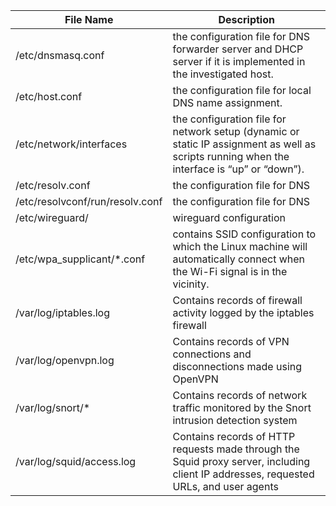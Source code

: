 | File Name                               | Description                                                                                              |
| --------------------------------------- | -------------------------------------------------------------------------------------------------------- |
| /etc/dnsmasq.conf                       | the configuration file for DNS forwarder server and DHCP server if it is implemented in the investigated host. |
| /etc/host.conf                          | the configuration file for local DNS name assignment.                                                    |
| /etc/network/interfaces                 | the configuration file for network setup (dynamic or static IP assignment as well as scripts running when the interface is “up” or “down”). |
| /etc/resolv.conf                        | the configuration file for DNS                                                                           |
| /etc/resolvconf/run/resolv.conf         | the configuration file for DNS                                                                           |
| /etc/wireguard/                         | wireguard configuration                                                                                   |
| /etc/wpa_supplicant/*.conf              | contains SSID configuration to which the Linux machine will automatically connect when the Wi-Fi signal is in the vicinity. |
| /var/log/iptables.log                   | Contains records of firewall activity logged by the iptables firewall                                   |
| /var/log/openvpn.log                    | Contains records of VPN connections and disconnections made using OpenVPN                                |
| /var/log/snort/*                        | Contains records of network traffic monitored by the Snort intrusion detection system                    |
| /var/log/squid/access.log               | Contains records of HTTP requests made through the Squid proxy server, including client IP addresses, requested URLs, and user agents |
